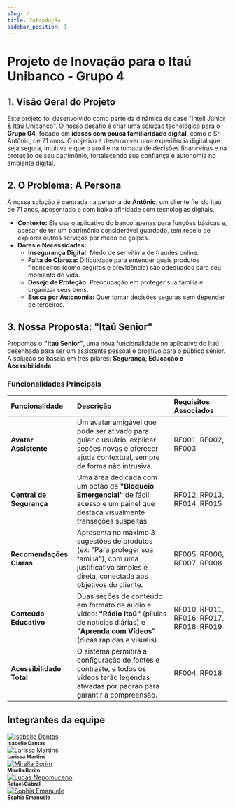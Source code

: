 ```yaml
---
slug: /
title: Introdução
sidebar_position: 1
---
```


# **Projeto de Inovação para o Itaú Unibanco - Grupo 4**

## **1. Visão Geral do Projeto**

Este projeto foi desenvolvido como parte da dinâmica de case "Inteli Júnior & Itaú Unibanco". O nosso desafio é criar uma solução tecnológica para o **Grupo 04**, focado em **idosos com pouca familiaridade digital**, como o Sr. Antônio, de 71 anos. O objetivo é desenvolver uma experiência digital que seja segura, intuitiva e que o auxilie na tomada de decisões financeiras e na proteção de seu patrimônio, fortalecendo sua confiança e autonomia no ambiente digital.

## **2. O Problema: A Persona**

A nossa solução é centrada na persona de **Antônio**, um cliente fiel do Itaú de 71 anos, aposentado e com baixa afinidade com tecnologias digitais.

*   **Contexto:** Ele usa o aplicativo do banco apenas para funções básicas e, apesar de ter um patrimônio considerável guardado, tem receio de explorar outros serviços por medo de golpes.
*   **Dores e Necessidades:**
    *   **Insegurança Digital:** Medo de ser vítima de fraudes online.
    *   **Falta de Clareza:** Dificuldade para entender quais produtos financeiros (como seguros e previdência) são adequados para seu momento de vida.
    *   **Desejo de Proteção:** Preocupação em proteger sua família e organizar seus bens.
    *   **Busca por Autonomia:** Quer tomar decisões seguras sem depender de terceiros.

## **3. Nossa Proposta: "Itaú Senior"**

Propomos o **"Itaú Senior"**, uma nova funcionalidade no aplicativo do Itaú desenhada para ser um assistente pessoal e proativo para o público sênior. A solução se baseia em três pilares: **Segurança, Educação e Acessibilidade**.

### **Funcionalidades Principais**

| Funcionalidade | Descrição | Requisitos Associados |
| :--- | :--- | :--- |
| **Avatar Assistente** | Um avatar amigável que pode ser ativado para guiar o usuário, explicar seções novas e oferecer ajuda contextual, sempre de forma não intrusiva. | RF001, RF002, RF003 |
| **Central de Segurança** | Uma área dedicada com um botão de **"Bloqueio Emergencial"** de fácil acesso e um painel que destaca visualmente transações suspeitas. | RF012, RF013, RF014, RF015 |
| **Recomendações Claras** | Apresenta no máximo 3 sugestões de produtos (ex: "Para proteger sua família"), com uma justificativa simples e direta, conectada aos objetivos do cliente. | RF005, RF006, RF007, RF008 |
| **Conteúdo Educativo** | Duas seções de conteúdo em formato de áudio e vídeo: **"Rádio Itaú"** (pílulas de notícias diárias) e **"Aprenda com Vídeos"** (dicas rápidas e visuais). | RF010, RF011, RF016, RF017, RF018, RF019 |
| **Acessibilidade Total** | O sistema permitirá a configuração de fontes e contraste, e todos os vídeos terão legendas ativadas por padrão para garantir a compreensão. | RF004, RF018 |

## Integrantes da equipe

<div style={{ display: 'flex', flexWrap: 'wrap', justifyContent: 'center' }}>
  <div style={{ margin: 10, textAlign: 'center' }}>
    <a href="https://www.linkedin.com/in/iisabelledantas/">
      <img src={require("../static/img/Isabelle.png").default} style={{ borderRadius: '10%', width: 120 }} alt="Isabelle Dantas" />
      <br />
      <sub><b>Isabelle Dantas</b></sub>
    </a>
  </div>
  <div style={{ margin: 10, textAlign: 'center' }}>
    <a href="https://www.linkedin.com/in/larissa-martins-304644245/">
      <img src={require("../static/img/larissa.png").default} style={{ borderRadius: '10%', width: 120 }} alt="Larissa Martins" />
      <br />
      <sub><b>Larissa Martins</b></sub>
    </a>
  </div>
  <div style={{ margin: 10, textAlign: 'center' }}>
    <a href="https://www.linkedin.com/in/mirellaborim/">
      <img src={require("../static/img/mirella.png").default} style={{ borderRadius: '10%', width: 120 }} alt="Mirella Borim" />
      <br />
      <sub><b>Mirella Borim</b></sub>
    </a>
  </div>
  <div style={{ margin: 10, textAlign: 'center' }}>
    <a href="https://www.linkedin.com/in/-rafael-cabral/">
      <img src={require("../static/img/rafael.png").default} style={{ borderRadius: '10%', width: 120 }} alt="Lucas Nepomuceno" />
      <br />
      <sub><b>Rafael Cabral</b></sub>
    </a>
  </div>
  <div style={{ margin: 10, textAlign: 'center' }}>
    <a href="https://www.linkedin.com/in/sophia-emanuele-de-senne-silva/">
      <img src={require("../static/img/sophia.png").default} style={{ borderRadius: '10%', width: 120 }} alt="Sophia Emanuele" />
      <br />
      <sub><b>Sophia Emanuele</b></sub>
    </a>
  </div>
  </div>

